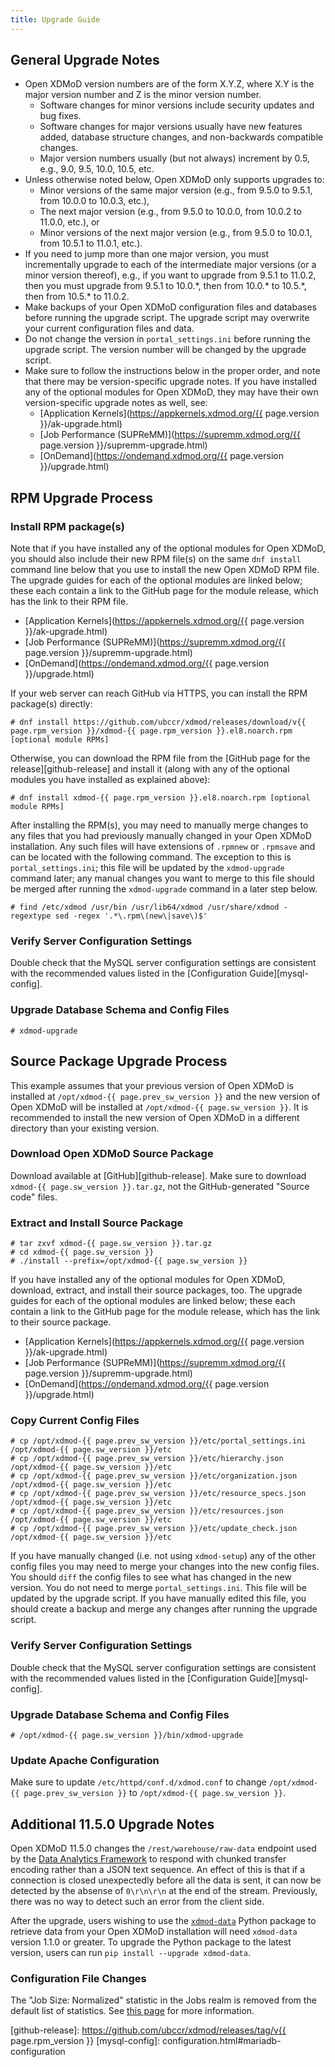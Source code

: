 ```yaml
---
title: Upgrade Guide
---
```


General Upgrade Notes
---------------------

- Open XDMoD version numbers are of the form X.Y.Z, where X.Y is the major
  version number and Z is the minor version number.
    - Software changes for minor versions include security updates and bug
      fixes.
    - Software changes for major versions usually have new features added,
      database structure changes, and non-backwards compatible changes.
    - Major version numbers usually (but not always) increment by 0.5, e.g.,
      9.0, 9.5, 10.0, 10.5, etc.
- Unless otherwise noted below, Open XDMoD only supports upgrades to:
    - Minor versions of the same major version (e.g., from 9.5.0 to 9.5.1,
      from 10.0.0 to 10.0.3, etc.),
    - The next major version (e.g., from 9.5.0 to 10.0.0, from 10.0.2 to
      11.0.0, etc.), or
    - Minor versions of the next major version (e.g., from 9.5.0 to 10.0.1,
      from 10.5.1 to 11.0.1, etc.).
- If you need to jump more than one major version, you must incrementally
  upgrade to each of the intermediate major versions (or a minor version
  thereof), e.g., if you want to upgrade from 9.5.1 to 11.0.2, then you must
  upgrade from 9.5.1 to 10.0.\*, then from 10.0.\* to 10.5.\*, then from
  10.5.\* to 11.0.2.
- Make backups of your Open XDMoD configuration files and databases before
  running the upgrade script. The upgrade script may overwrite your current
  configuration files and data.
- Do not change the version in `portal_settings.ini` before running the
  upgrade script. The version number will be changed by the upgrade
  script.
- Make sure to follow the instructions below in the proper order, and note that
  there may be version-specific upgrade notes. If you have installed any of the
  optional modules for Open XDMoD, they may have their own version-specific
  upgrade notes as well, see:
    - [Application Kernels](https://appkernels.xdmod.org/{{ page.version }}/ak-upgrade.html)
    - [Job Performance (SUPReMM)](https://supremm.xdmod.org/{{ page.version }}/supremm-upgrade.html)
    - [OnDemand](https://ondemand.xdmod.org/{{ page.version }}/upgrade.html)

RPM Upgrade Process
-------------------

### Install RPM package(s)

Note that if you have installed any of the optional modules for Open XDMoD, you
should also include their new RPM file(s) on the same `dnf install` command
line below that you use to install the new Open XDMoD RPM file. The upgrade
guides for each of the optional modules are linked below; these each contain a
link to the GitHub page for the module release, which has the link to their
RPM file.

- [Application Kernels](https://appkernels.xdmod.org/{{ page.version }}/ak-upgrade.html)
- [Job Performance (SUPReMM)](https://supremm.xdmod.org/{{ page.version }}/supremm-upgrade.html)
- [OnDemand](https://ondemand.xdmod.org/{{ page.version }}/upgrade.html)

If your web server can reach GitHub via HTTPS, you can install the RPM
package(s) directly:

    # dnf install https://github.com/ubccr/xdmod/releases/download/v{{ page.rpm_version }}/xdmod-{{ page.rpm_version }}.el8.noarch.rpm [optional module RPMs]

Otherwise, you can download the RPM file from the [GitHub page for the
release][github-release] and install it (along with any of the optional modules
you have installed as explained above):

    # dnf install xdmod-{{ page.rpm_version }}.el8.noarch.rpm [optional module RPMs]

After installing the RPM(s), you may need to manually merge changes to any
files that you had previously manually changed in your Open XDMoD installation.
Any such files will have extensions of `.rpmnew` or `.rpmsave` and can be
located with the following command. The exception to this is
`portal_settings.ini`; this file will be updated by the `xdmod-upgrade` command
later; any manual changes you want to merge to this file should be merged after
running the `xdmod-upgrade` command in a later step below.

    # find /etc/xdmod /usr/bin /usr/lib64/xdmod /usr/share/xdmod -regextype sed -regex '.*\.rpm\(new\|save\)$'

### Verify Server Configuration Settings

Double check that the MySQL server configuration settings are consistent with
the recommended values listed in the [Configuration Guide][mysql-config].

### Upgrade Database Schema and Config Files

    # xdmod-upgrade

Source Package Upgrade Process
------------------------------

This example assumes that your previous version of Open XDMoD is installed at
`/opt/xdmod-{{ page.prev_sw_version }}` and the new version of Open XDMoD will be installed at
`/opt/xdmod-{{ page.sw_version }}`.  It is recommended to install the new version of Open XDMoD
in a different directory than your existing version.

### Download Open XDMoD Source Package

Download available at [GitHub][github-release]. Make sure to download
`xdmod-{{ page.sw_version }}.tar.gz`, not the GitHub-generated "Source code"
files.

### Extract and Install Source Package

    # tar zxvf xdmod-{{ page.sw_version }}.tar.gz
    # cd xdmod-{{ page.sw_version }}
    # ./install --prefix=/opt/xdmod-{{ page.sw_version }}

If you have installed any of the optional modules for Open XDMoD, download,
extract, and install their source packages, too. The upgrade guides for
each of the optional modules are linked below; these each contain a link to
the GitHub page for the module release, which has the link to their source
package.

- [Application Kernels](https://appkernels.xdmod.org/{{ page.version }}/ak-upgrade.html)
- [Job Performance (SUPReMM)](https://supremm.xdmod.org/{{ page.version }}/supremm-upgrade.html)
- [OnDemand](https://ondemand.xdmod.org/{{ page.version }}/upgrade.html)

### Copy Current Config Files

    # cp /opt/xdmod-{{ page.prev_sw_version }}/etc/portal_settings.ini /opt/xdmod-{{ page.sw_version }}/etc
    # cp /opt/xdmod-{{ page.prev_sw_version }}/etc/hierarchy.json      /opt/xdmod-{{ page.sw_version }}/etc
    # cp /opt/xdmod-{{ page.prev_sw_version }}/etc/organization.json   /opt/xdmod-{{ page.sw_version }}/etc
    # cp /opt/xdmod-{{ page.prev_sw_version }}/etc/resource_specs.json /opt/xdmod-{{ page.sw_version }}/etc
    # cp /opt/xdmod-{{ page.prev_sw_version }}/etc/resources.json      /opt/xdmod-{{ page.sw_version }}/etc
    # cp /opt/xdmod-{{ page.prev_sw_version }}/etc/update_check.json   /opt/xdmod-{{ page.sw_version }}/etc

If you have manually changed (i.e. not using `xdmod-setup`) any of the
other config files you may need to merge your changes into the new
config files.  You should `diff` the config files to see what has
changed in the new version.  You do not need to merge
`portal_settings.ini`.  This file will be updated by the upgrade script.
If you have manually edited this file, you should create a backup and
merge any changes after running the upgrade script.

### Verify Server Configuration Settings

Double check that the MySQL server configuration settings are consistent with
the recommended values listed in the [Configuration Guide][mysql-config].

### Upgrade Database Schema and Config Files

    # /opt/xdmod-{{ page.sw_version }}/bin/xdmod-upgrade

### Update Apache Configuration

Make sure to update `/etc/httpd/conf.d/xdmod.conf` to change
`/opt/xdmod-{{ page.prev_sw_version }}` to `/opt/xdmod-{{ page.sw_version }}`.

Additional 11.5.0 Upgrade Notes
-------------------

Open XDMoD 11.5.0 changes the `/rest/warehouse/raw-data` endpoint used by the
[Data Analytics Framework](data-analytics-framework.md) to respond with chunked
transfer encoding rather than a JSON text sequence. An effect of this is that
if a connection is closed unexpectedly before all the data is sent, it can now
be detected by the absense of `0\r\n\r\n` at the end of the stream. Previously,
there was no way to detect such an error from the client side.

After the upgrade, users wishing to use the
[`xdmod-data`](https://github.com/ubccr/xdmod-data) Python package to retrieve
data from your Open XDMoD installation will need `xdmod-data` version 1.1.0 or
greater. To upgrade the Python package to the latest version, users can run
`pip install --upgrade xdmod-data`.

### Configuration File Changes

The "Job Size: Normalized" statistic in the Jobs realm is removed from the
default list of statistics. See [this
page](howto-normalized-avg-processors.html) for more information.

[github-release]: https://github.com/ubccr/xdmod/releases/tag/v{{ page.rpm_version }}
[mysql-config]: configuration.html#mariadb-configuration
